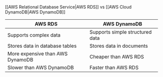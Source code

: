 [[AWS Relational Database Service|AWS RDS]] vs [[AWS Cloud DynamoDB|AWS DynamoDB]]

| AWS RDS                          | AWS DynamoDB                    |
| -------------------------------- | ------------------------------- |
| Supports complex data            | Supports simple structured data |
| Stores data in database tables   | Stores data in documents        |
| More expensive than AWS DynamoDB | Cheaper than AWS RDS            |
| Slower than AWS DynamoDB         | Faster than AWS RDS             |
